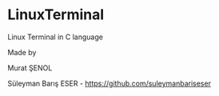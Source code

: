 # LinuxTerminal
 Linux Terminal in C language

 Made by 

 Murat ŞENOL

 Süleyman Barış ESER - https://github.com/suleymanbariseser

